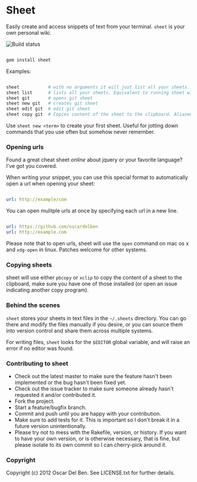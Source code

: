 # Sheet

Easily create and access snippets of text from your terminal. `sheet` is
your own personal wiki.

![Build status](https://secure.travis-ci.org/oscardelben/sheet.png)

```bash

gem install sheet
```

Examples:

```bash

sheet           # with no arguments it will just list all your sheets.
sheet list      # lists all your sheets. Equivalent to running sheet with no arguments. Aliased to sheet ls.
sheet git       # opens git sheet
sheet new git   # creates git sheet
sheet edit git  # edit git sheet
sheet copy git  # Copies content of the sheet to the clipboard. Aliased to sheet cp
```

Use `sheet new <term>` to create your first sheet. Useful for jotting
down commands that you use often but somehow never remember.

### Opening urls

Found a great cheat sheet *online* about jquery or your favorite
language? I've got you covered.

When writing your snippet, you can use this special format to
automatically open a url when opening your sheet:

```yaml

url: http://example/com
```

You can open mulitple urls at once by specifying each url in a new line.

```yaml

url: https://github.com/oscardelben
url: http://example.com
```

Please note that to open urls, sheet will use the `open` command on mac
os x and `xdg-open` in linux. Patches welcome for other systems.

### Copying sheets

sheet will use either `pbcopy` or `xclip` to copy the content of a sheet
to the clipboard, make sure you have one of those installed (or open an
issue indicating another copy program).

### Behind the scenes

`sheet` stores your sheets in text files in the
`~/.sheets` directory. You can go there and modify the files manually if you desire,
or you can source them into version control and share them across
multiple systems.

For writing files, `sheet` looks for the `$EDITOR` global variable, and
will raise an error if no editor was found.

### Contributing to sheet

* Check out the latest master to make sure the feature hasn't been implemented or the bug hasn't been fixed yet.
* Check out the issue tracker to make sure someone already hasn't requested it and/or contributed it.
* Fork the project.
* Start a feature/bugfix branch.
* Commit and push until you are happy with your contribution.
* Make sure to add tests for it. This is important so I don't break it in a future version unintentionally.
* Please try not to mess with the Rakefile, version, or history. If you want to have your own version, or is otherwise necessary, that is fine, but please isolate to its own commit so I can cherry-pick around it.

### Copyright

Copyright (c) 2012 Oscar Del Ben. See LICENSE.txt for
further details.

